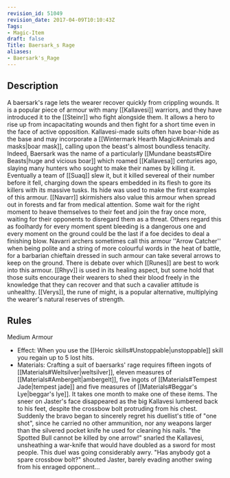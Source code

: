 ```yaml
---
revision_id: 51049
revision_date: 2017-04-09T10:10:43Z
Tags:
- Magic-Item
draft: false
Title: Baersark_s Rage
aliases:
- Baersark's_Rage
---
```

## Description
A baersark's rage lets the wearer recover quickly from crippling wounds. It is a popular piece of armour with many [[Kallavesi]] warriors, and they have introduced it to the [[Steinr]] who fight alongside them. It allows a hero to rise up from incapacitating wounds and then fight for a short time even in the face of active opposition. Kallavesi-made suits often have boar-hide as the base and may incorporate a [[Wintermark Hearth Magic#Animals and masks|boar mask]], calling upon the beast's almost boundless tenacity. Indeed, Baersark was the name of a particularly [[Mundane beasts#Dire Beasts|huge and vicious boar]] which roamed [[Kallavesa]] centuries ago, slaying many hunters who sought to make their names by killing it. Eventually a team of [[Suaq]] slew it, but it killed severeal of their number before it fell, charging down the spears embedded in its flesh to gore its killers with its massive tusks. Its hide was used to make the first examples of this armour. 
[[Navarr]] skirmishers also value this armour when spread out in forests and far from medical attention. Some wait for the right moment to heave themselves to their feet and join the fray once more, waiting for their opponents to disregard them as a threat. Others regard this as foolhardy for every moment spent bleeding is a dangerous one and every moment on the ground could be the last if a foe decides to deal a finishing blow. Navarri archers sometimes call this armour ''Arrow Catcher'' when being polite and a string of more colourful words in the heat of battle, for a barbarian chieftain dressed in such armour can take several arrows to keep on the ground.
There is debate over which [[Runes]] are best to work into this armour. [[Rhyv]] is used in its healing aspect, but some hold that those suits encourage their wearers to shed their blood freely in the knowledge that they can recover and that such a cavalier attitude is unhealthy. [[Verys]], the rune of might, is a popular alternative, multiplying the wearer's natural reserves of strength.
## Rules
Medium Armour
* Effect: When you use the [[Heroic skills#Unstoppable|unstoppable]] skill you regain up to 5 lost hits.
* Materials: Crafting a suit of baersarks' rage requires fifteen ingots of [[Materials#Weltsilver|weltsilver]], eleven measures of [[Materials#Ambergelt|ambergelt]], five ingots of [[Materials#Tempest Jade|tempest jade]] and five measures of [[Materials#Beggar's Lye|beggar's lye]]. It takes one month to make one of these items.
The sneer on Jaster's face disappeared as the big Kallavesi lumbered back to his feet, despite the crossbow bolt protruding from his chest.  Suddenly the bravo began to sincerely regret his duellist's title of "one shot", since he carried no other ammunition, nor any weapons larger than the silvered pocket knife he used for cleaning his nails.
"the Spotted Bull cannot be killed by one arrow!" snarled the Kallavesi, unsheathing a war-knife that would have doubled as a sword for most people.
This duel was going considerably awry.
"Has anybody got a spare crossbow bolt?" shouted Jaster, barely evading another swing from his enraged opponent...